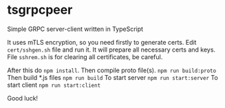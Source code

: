 # tsgrpcpeer
Simple GRPC server-client written in TypeScript

It uses mTLS encryption, so you need firstly to generate certs.
Edit `cert/sshgen.sh` file and run it. It will prepare all necessary certs and keys.
File `sshrem.sh` is for clearing all certificates, be careful.

After this do `npm install`.
Then compile proto file(s). `npm run build:proto`
Then build *.js files `npm run build`
To start server `npm run start:server`
To start client `npm run start:client`

Good luck!

